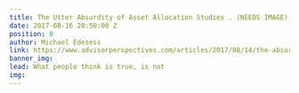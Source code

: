 ```yaml
---
title: The Utter Absurdity of Asset Allocation Studies . (NEEDS IMAGE)
date: 2017-08-16 20:50:00 Z
position: 0
author: Michael Edesess
link: https://www.advisorperspectives.com/articles/2017/08/14/the-absurdity-of-asset-allocation-studies
banner_img: 
lead: What people think is true, is not
img: 
---
```


